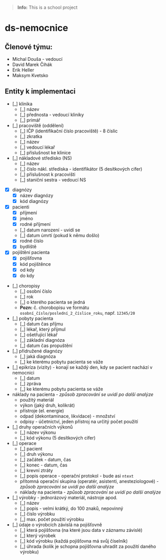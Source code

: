 > **Info:** This is a school project

# ds-nemocnice

## Členové týmu:

- Michal Douša - vedoucí
- David Marek Čihák
- Erik Heller
- Maksym Kvetsko

## Entity k implementaci

- [_] klinika
    - [_] název
    - [_] přednosta - vedoucí kliniky
    - [_] primář
- [_] pracoviště (oddělení)
    - [_] IČP (identifikační číslo pracoviště) - 8 číslic
    - [_] zkratka
    - [_] název
    - [_] vedoucí lékař
    - [_] příslušnost ke klinice
- [_] nákladové středisko (NS)
    - [_] název
    - [_] číslo nákl. střediska - identifikátor (5 desítkových cifer)
    - [_] příslušnost k pracovišti
    - [_] staniční sestra - vedoucí NS
- [x] diagnózy
    - [x] název diagnózy
    - [x] kód diagnózy
- [x] pacienti
    - [x] příjmení
    - [x] jméno
    - [x] rodné příjmení
    - [_] datum narození - uvidí se
    - [_] datum úmrtí (pokud k němu došlo)
    - [x] rodné číslo
    - [x] bydliště
- [x] pojištění pacienta
    - [x] pojišťovna
    - [x] kód pojištěnce
    - [x] od kdy
    - [x] do kdy
- [_] choropisy
    - [_] osobní číslo
    - [_] rok
    - [_] o kterého pacienta se jedná
    - **Pozn:** č. chorobopisu ve formátu `osobní_číslo/poslední_2_číslice_roku`, např. `12345/20`
- [_] pobyty pacienta
    - [_] datum čas příjmu
    - [_] lékař, který přijmul
    - [_] ošetřující lékař
    - [_] základní diagnóza
    - [_] datum čas propuštění
- [_] přidružené diagnózy
    - [_] jaká diagnóza
    - [_] ke kterému pobytu pacienta se váže
- [_] epikríza (vizity) - konají se každý den, kdy se pacient nachází v nemocnici
    - [_] datum
    - [_] zpráva
    - [_] ke kterému pobytu pacienta se váže
- náklady na pacienta - *způsob zpracování se uvidí po další analýze*
    - použitý materiál
    - výkon (jaký druh, kolikrát)
    - přístroje (el. energie)
    - odpad (dekontaminace, likvidace) - množství
    - odpisy - účetnictví, jeden přístroj na určitý počet použití
- [_] druhy operačních výkonů
    - [_] název výkonu
    - [_] kód výkonu (5 desítkových cifer)
- [_] operace
    - [_] pacient
    - [_] druh výkonu
    - [_] začátek - datum, čas
    - [_] konec - datum, čas
    - [_] krevní ztráty
    - [_] popis operace - operační protokol - bude asi `ntext`
    - přítomná operační skupina (operatér, asistenti, anesteziologové) - *způsob zpracování se uvidí po další analýze*
    - náklady na pacienta - *způsob zpracování se uvidí po další analýze*
- [_] výrobky - jednorázový  materiál, nástroje apod.
    - [_] název
    - [_] popis - velmi krátký, do 100 znaků, nepovinný
    - [_] číslo výrobku
    - [_] max. počet použití výrobku
- [_] údaje o výrobcích závislá na pojišťovně
    - [_] která pojišťovna (na které jsou data v záznamu závislé)
    - [_] který výrobek
    - [_] kód výrobku (každá pojišťovna má svůj  číselník)
    - [_] úhrada (kolik je schopna pojišťovna uhradit za použití daného výrobku)
